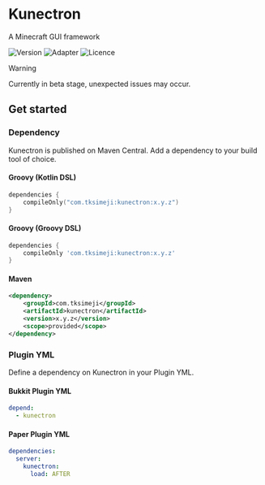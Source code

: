 # Kunectron

A Minecraft GUI framework

![Version](https://img.shields.io/badge/version-1.0.0--beta.7-blue?style=flat-square)
![Adapter](https://img.shields.io/badge/adapter-1.21.1--1.21.4-blue?style=flat-square)
![Licence](https://img.shields.io/badge/licence-MIT-blue?style=flat-square)

> [!WARNING]
> Currently in beta stage,
> unexpected issues may occur.

## Get started

### Dependency

Kunectron is published on Maven Central.
Add a dependency to your build tool of choice.

#### Groovy (Kotlin DSL)

```kotlin
dependencies {
    compileOnly("com.tksimeji:kunectron:x.y.z")
}
```

#### Groovy (Groovy DSL)

```groovy
dependencies {
    compileOnly 'com.tksimeji:kunectron:x.y.z'
}
```

#### Maven

```xml
<dependency>
    <groupId>com.tksimeji</groupId>
    <artifactId>kunectron</artifactId>
    <version>x.y.z</version>
    <scope>provided</scope>
</dependency>
```

### Plugin YML

Define a dependency on Kunectron in your Plugin YML.

#### Bukkit Plugin YML

```yaml
depend:
  - kunectron
```

#### Paper Plugin YML

```yaml
dependencies:
  server:
    kunectron:
      load: AFTER
```